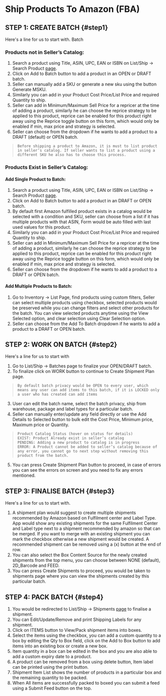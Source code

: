 # Ship Products To Amazon \(FBA\)

## STEP 1: CREATE BATCH {#step1}

Here's a line for us to start with. Batch

### Products not in Seller’s Catalog:

1. Search a product using Title, ASIN, UPC, EAN or ISBN on List/Ship → Search Product [page](https://oneapp.minmaxind.com/list/product-search).
2. Click on Add to Batch button to add a product in an OPEN or DRAFT batch.
3. Seller can manually add a SKU or generate a new sku using the button Generate MSKU.
4. Similarly you can add in your Product Cost Price/List Price and required Quantity to ship.
5. Seller can add in Minimum/Maximum Sell Price for a repricer at the time of adding a product, similarly he can choose the reprice strategy to be applied to this product, reprice can be enabled for this product right away using the Reprice toggle button on this form, which would only be enabled if min, max price and strategy is selected.
6. Seller can choose from the dropdown if he wants to add a product to a DRAFT \(default\) or OPEN batch.

>```
> Before shipping a product to Amazon, it is must to list product in seller’s catalog. If seller wants to list a product using a different SKU he also has to choose this process.
>```

### Products Exist in Seller’s Catalog:

#### Add Single Product to Batch:

1. Search a product using Title, ASIN, UPC, EAN or ISBN on List/Ship → Search Product [page](https://oneapp.minmaxind.com/list/product-search).
2. Click on Add to Batch button to add a product in an DRAFT or OPEN batch.
3. By default first Amazon fulfilled product exists in a catalog would be selected with a condition and SKU, seller can choose from a list if it has multiple products with that ASIN, Form would be auto filled with last used values for this product.
4. Similarly you can add in your Product Cost Price/List Price and required Quantity to ship.
5. Seller can add in Minimum/Maximum Sell Price for a repricer at the time of adding a product, similarly he can choose the reprice strategy to be applied to this product, reprice can be enabled for this product right away using the Reprice toggle button on this form, which would only be enabled if min, max price and strategy is selected.
6. Seller can choose from the dropdown if he wants to add a product to a DRAFT or OPEN batch.

#### Add Multiple Products to Batch:

1. Go to Inventory → List Page, find products using custom filters, Seller can select multiple products using checkbox, selected products would be preserved while you can change filters and select other products for the batch. You can view selected products anytime using the View Selected option, and clear selection using Clear Selection option.
2. Seller can choose from the Add To Batch dropdown if he wants to add a product to a DRAFT or OPEN batch.

## STEP 2: WORK ON BATCH {#step2}

Here's a line for us to start with  
1. Go to List/Ship → Batches page to finalize your OPEN/DRAFT batch.  
2. To finalize click on WORK button to continue to Create Shipment Plan page.

> ```
> By default batch privacy would be OPEN to every user, which means any user can add items to this batch, if it is LOCKED only a user who has created can add items
> ```

3. User can edit the batch name, select the batch privacy, ship from warehouse, package and label types for a particular batch.
4. Seller can manually enter/update any field directly or use the Add Details to Selected button to bulk edit the Cost Price, Minimum price, Maximum price or Quantity.

> ```
> Product Catalog Status (hover on status for details)
> EXIST: Product Already exist in seller’s catalog
> PENDING: Adding a new product to catalog is in progress
> ERROR: A Product cannot be added to seller’s catalog because of any error, you cannot go to next step without removing this product from the batch.
> ```

5. You can press Create Shipment Plan button to proceed, in case of errors you can see the errors on screen and you need to fix
   any errors mentioned.

## STEP 3: FINALISE BATCH {#step3}

Here's a line for us to start with.  
1. A shipment plan would suggest to create multiple shipments recommended by Amazon based on Fulfilment center and Label Type. App would show any existing shipments for the same Fulfilment Center and Label type next to a shipment recommended by amazon so that can be merged. If you want to merge with an existing shipment you can mark the checkbox otherwise a new shipment would be created. A recommended shipment can be removed using a \(x\) button at the end of row.  
2. You can also select the Box Content Source for the newly created shipments from the top menu, you can choose between NONE \(default\), 2D\_Barcode and FEED.  
3. You can press Create Shipments to proceed, you would be taken to shipments page where you can view the shipments created by this particular  batch.

## STEP 4: PACK BATCH {#step4}

1. You would be redirected to List/Ship → Shipments [page](https://oneapp.minmaxind.com/list/shipments) to finalise a shipment.
2. You can Edit/Update/Remove and print Shipping Labels for any shipment.
3. Click on ITEMS button to View/Pack shipment items into boxes.
4. Select the items using the checkbox, you can add a custom quantity to a box by editing the Qty to Box field, click on the Add to Box button to add items into an existing box or create a new box.
5. Item quantity in a box can be edited in the box and you are also able to add a custom expiry date to a product.
6. A product can be removed from a box using delete button, Item label can be printed using the print button.
7. Shipment Item List shows the number of products in a particular box and the remaining quantity to be packed.
8. When All items are successfully packed to boxed you can submit a feed using a Submit Feed button on the top.
